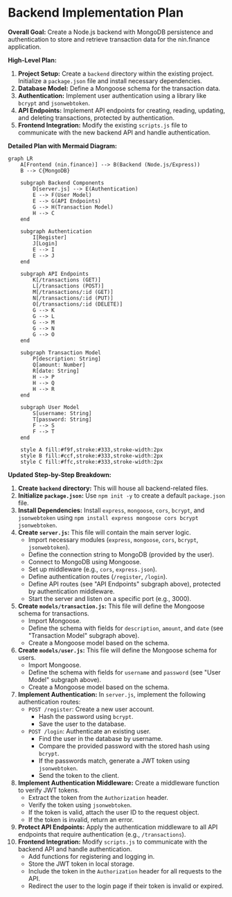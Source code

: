 # Backend Implementation Plan

**Overall Goal:** Create a Node.js backend with MongoDB persistence and authentication to store and retrieve transaction data for the nin.finance application.

**High-Level Plan:**

1.  **Project Setup:** Create a `backend` directory within the existing project. Initialize a `package.json` file and install necessary dependencies.
2.  **Database Model:** Define a Mongoose schema for the transaction data.
3.  **Authentication:** Implement user authentication using a library like `bcrypt` and `jsonwebtoken`.
4.  **API Endpoints:** Implement API endpoints for creating, reading, updating, and deleting transactions, protected by authentication.
5.  **Frontend Integration:** Modify the existing `scripts.js` file to communicate with the new backend API and handle authentication.

**Detailed Plan with Mermaid Diagram:**

```mermaid
graph LR
    A[Frontend (nin.finance)] --> B(Backend (Node.js/Express))
    B --> C{MongoDB}

    subgraph Backend Components
        D[server.js] --> E(Authentication)
        E --> F(User Model)
        E --> G(API Endpoints)
        G --> H(Transaction Model)
        H --> C
    end

    subgraph Authentication
        I[Register]
        J[Login]
        E --> I
        E --> J
    end

    subgraph API Endpoints
        K[/transactions (GET)]
        L[/transactions (POST)]
        M[/transactions/:id (GET)]
        N[/transactions/:id (PUT)]
        O[/transactions/:id (DELETE)]
        G --> K
        G --> L
        G --> M
        G --> N
        G --> O
    end

    subgraph Transaction Model
        P[description: String]
        Q[amount: Number]
        R[date: String]
        H --> P
        H --> Q
        H --> R
    end

    subgraph User Model
        S[username: String]
        T[password: String]
        F --> S
        F --> T
    end

    style A fill:#f9f,stroke:#333,stroke-width:2px
    style B fill:#ccf,stroke:#333,stroke-width:2px
    style C fill:#ffc,stroke:#333,stroke-width:2px
```

**Updated Step-by-Step Breakdown:**

1.  **Create `backend` directory:** This will house all backend-related files.
2.  **Initialize `package.json`:** Use `npm init -y` to create a default `package.json` file.
3.  **Install Dependencies:** Install `express`, `mongoose`, `cors`, `bcrypt`, and `jsonwebtoken` using `npm install express mongoose cors bcrypt jsonwebtoken`.
4.  **Create `server.js`:** This file will contain the main server logic.
    *   Import necessary modules (`express`, `mongoose`, `cors`, `bcrypt`, `jsonwebtoken`).
    *   Define the connection string to MongoDB (provided by the user).
    *   Connect to MongoDB using Mongoose.
    *   Set up middleware (e.g., `cors`, `express.json`).
    *   Define authentication routes (`/register`, `/login`).
    *   Define API routes (see "API Endpoints" subgraph above), protected by authentication middleware.
    *   Start the server and listen on a specific port (e.g., 3000).
5.  **Create `models/transaction.js`:** This file will define the Mongoose schema for transactions.
    *   Import Mongoose.
    *   Define the schema with fields for `description`, `amount`, and `date` (see "Transaction Model" subgraph above).
    *   Create a Mongoose model based on the schema.
6.  **Create `models/user.js`:** This file will define the Mongoose schema for users.
    *   Import Mongoose.
    *   Define the schema with fields for `username` and `password` (see "User Model" subgraph above).
    *   Create a Mongoose model based on the schema.
7.  **Implement Authentication:** In `server.js`, implement the following authentication routes:
    *   `POST /register`: Create a new user account.
        *   Hash the password using `bcrypt`.
        *   Save the user to the database.
    *   `POST /login`: Authenticate an existing user.
        *   Find the user in the database by username.
        *   Compare the provided password with the stored hash using `bcrypt`.
        *   If the passwords match, generate a JWT token using `jsonwebtoken`.
        *   Send the token to the client.
8.  **Implement Authentication Middleware:** Create a middleware function to verify JWT tokens.
    *   Extract the token from the `Authorization` header.
    *   Verify the token using `jsonwebtoken`.
    *   If the token is valid, attach the user ID to the request object.
    *   If the token is invalid, return an error.
9.  **Protect API Endpoints:** Apply the authentication middleware to all API endpoints that require authentication (e.g., `/transactions`).
10. **Frontend Integration:** Modify `scripts.js` to communicate with the backend API and handle authentication.
    *   Add functions for registering and logging in.
    *   Store the JWT token in local storage.
    *   Include the token in the `Authorization` header for all requests to the API.
    *   Redirect the user to the login page if their token is invalid or expired.